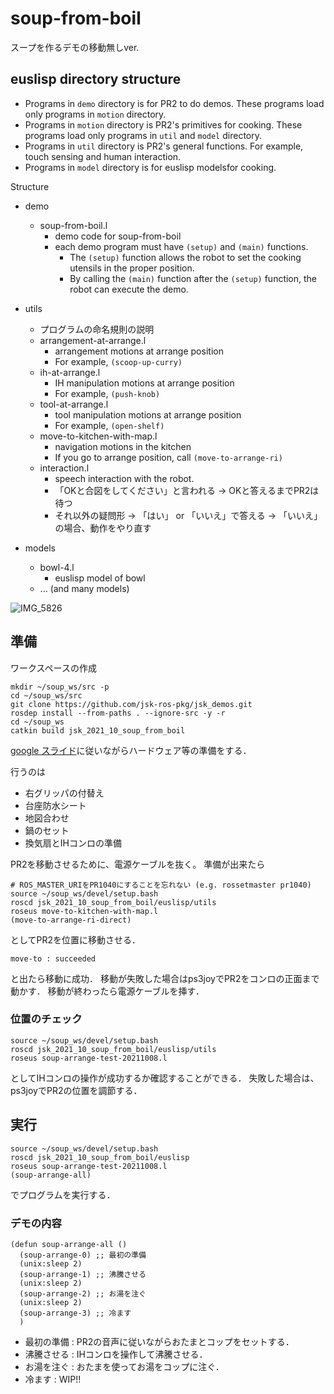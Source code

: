 # soup-from-boil
スープを作るデモの移動無しver. 

## euslisp directory structure

- Programs in `demo` directory is for PR2 to do demos. These programs load only programs in `motion` directory.
- Programs in `motion` directory is PR2's primitives for cooking. These programs load only programs in `util` and `model` directory.
- Programs in `util` directory is PR2's general functions. For example, touch sensing and human interaction.
- Programs in `model` directory is for euslisp modelsfor cooking.

Structure

- demo
  - soup-from-boil.l
    - demo code for soup-from-boil
    - each demo program must have `(setup)` and `(main)` functions.
      - The `(setup)` function allows the robot to set the cooking utensils in the proper position.
      - By calling the `(main)` function after the `(setup)` function, the robot can execute the demo.

- utils
  - プログラムの命名規則の説明
  - arrangement-at-arrange.l
    - arrangement motions at arrange position
    - For example, `(scoop-up-curry)`
  - ih-at-arrange.l
    - IH manipulation motions at arrange position
    - For example, `(push-knob)`
  - tool-at-arrange.l
    - tool manipulation motions at arrange position
    - For example, `(open-shelf)`
  - move-to-kitchen-with-map.l
    - navigation motions in the kitchen
    - If you go to arrange position, call `(move-to-arrange-ri)`
  - interaction.l
    - speech interaction with the robot.
    - 「OKと合図をしてください」と言われる -> OKと答えるまでPR2は待つ
    - それ以外の疑問形 -> 「はい」 or 「いいえ」で答える -> 「いいえ」の場合、動作をやり直す

- models
  - bowl-4.l
    - euslisp model of bowl
  - ... (and many models)

![IMG_5826](https://user-images.githubusercontent.com/38127823/136733293-a7e58b12-2150-4099-ad30-2df666da0a86.jpg)

## 準備

ワークスペースの作成

```
mkdir ~/soup_ws/src -p
cd ~/soup_ws/src
git clone https://github.com/jsk-ros-pkg/jsk_demos.git
rosdep install --from-paths . --ignore-src -y -r
cd ~/soup_ws
catkin build jsk_2021_10_soup_from_boil
```

[google スライド](https://docs.google.com/presentation/d/1uuL0VSfQScqvSo1AYunSH2SAyWI3LbZ4ZQoqa1mCs14/edit?usp=sharing)に従いながらハードウェア等の準備をする．  

行うのは
- 右グリッパの付替え
- 台座防水シート
- 地図合わせ
- 鍋のセット
- 換気扇とIHコンロの準備

PR2を移動させるために、電源ケーブルを抜く。
準備が出来たら
```
# ROS_MASTER_URIをPR1040にすることを忘れない (e.g. rossetmaster pr1040)
source ~/soup_ws/devel/setup.bash
roscd jsk_2021_10_soup_from_boil/euslisp/utils
roseus move-to-kitchen-with-map.l
(move-to-arrange-ri-direct)
```
としてPR2を位置に移動させる．
```
move-to : succeeded
```
と出たら移動に成功．
移動が失敗した場合はps3joyでPR2をコンロの正面まで動かす．
移動が終わったら電源ケーブルを挿す．

### 位置のチェック

```
source ~/soup_ws/devel/setup.bash
roscd jsk_2021_10_soup_from_boil/euslisp/utils
roseus soup-arrange-test-20211008.l

```
としてIHコンロの操作が成功するか確認することができる．
失敗した場合は、ps3joyでPR2の位置を調節する．

## 実行
```
source ~/soup_ws/devel/setup.bash
roscd jsk_2021_10_soup_from_boil/euslisp
roseus soup-arrange-test-20211008.l
(soup-arrange-all)
```
でプログラムを実行する．


### デモの内容
```
(defun soup-arrange-all ()
  (soup-arrange-0) ;; 最初の準備
  (unix:sleep 2)
  (soup-arrange-1) ;; 沸騰させる
  (unix:sleep 2)
  (soup-arrange-2) ;; お湯を注ぐ
  (unix:sleep 2)
  (soup-arrange-3) ;; 冷ます
  )
```

- 最初の準備 : PR2の音声に従いながらおたまとコップをセットする．
- 沸騰させる : IHコンロを操作して沸騰させる．
- お湯を注ぐ : おたまを使ってお湯をコップに注ぐ．
- 冷ます : WIP!!
